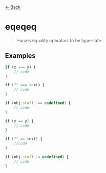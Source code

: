 [&#x2190; Back](./)
# eqeqeq

> Forces equality operators to be type-safe

 

## Examples

<code-highlight>
 
<div slot="correct">

```js
if (x === y) {
    // code
}

if ("" === text) {
    // code
}

if (obj.stuff !== undefined) {
    // code
}

```

</div>

 
<div slot="incorrect">

```js
if (x == y) {
    // code
}

if ("" == text) {
    //code
}

if (obj.stuff != undefined) {
    // code
}

```

</div>

 
</code-highlight>

